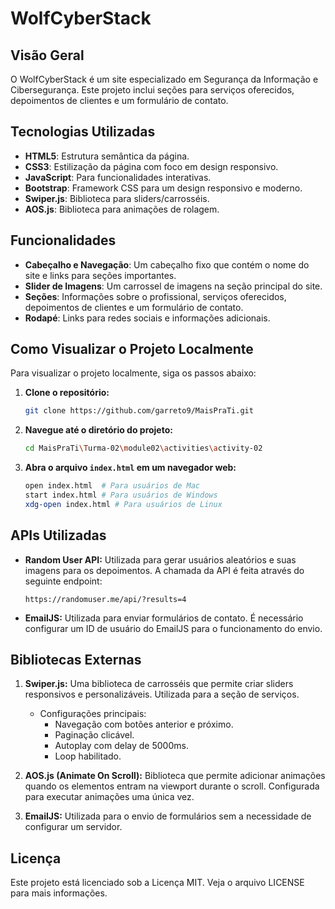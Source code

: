 
# WolfCyberStack

## Visão Geral
O WolfCyberStack é um site especializado em Segurança da Informação e Cibersegurança. Este projeto inclui seções para serviços oferecidos, depoimentos de clientes e um formulário de contato.

## Tecnologias Utilizadas

- **HTML5**: Estrutura semântica da página.
- **CSS3**: Estilização da página com foco em design responsivo.
- **JavaScript**: Para funcionalidades interativas.
- **Bootstrap**: Framework CSS para um design responsivo e moderno.
- **Swiper.js**: Biblioteca para sliders/carrosséis.
- **AOS.js**: Biblioteca para animações de rolagem.

## Funcionalidades

- **Cabeçalho e Navegação**: Um cabeçalho fixo que contém o nome do site e links para seções importantes.
- **Slider de Imagens**: Um carrossel de imagens na seção principal do site.
- **Seções**: Informações sobre o profissional, serviços oferecidos, depoimentos de clientes e um formulário de contato.
- **Rodapé**: Links para redes sociais e informações adicionais.

## Como Visualizar o Projeto Localmente
Para visualizar o projeto localmente, siga os passos abaixo:

1. **Clone o repositório:**
   ```bash
   git clone https://github.com/garreto9/MaisPraTi.git
   ```
2. **Navegue até o diretório do projeto:**
   ```bash
   cd MaisPraTi\Turma-02\module02\activities\activity-02
   ```
3. **Abra o arquivo `index.html` em um navegador web:**
   ```bash
   open index.html  # Para usuários de Mac
   start index.html # Para usuários de Windows
   xdg-open index.html # Para usuários de Linux
   ```

## APIs Utilizadas
- **Random User API:** Utilizada para gerar usuários aleatórios e suas imagens para os depoimentos. A chamada da API é feita através do seguinte endpoint:
  ```
  https://randomuser.me/api/?results=4
  ```
- **EmailJS:** Utilizada para enviar formulários de contato. É necessário configurar um ID de usuário do EmailJS para o funcionamento do envio.

## Bibliotecas Externas
1. **Swiper.js:** Uma biblioteca de carrosséis que permite criar sliders responsivos e personalizáveis. Utilizada para a seção de serviços.
   - Configurações principais:
     - Navegação com botões anterior e próximo.
     - Paginação clicável.
     - Autoplay com delay de 5000ms.
     - Loop habilitado.
  
2. **AOS.js (Animate On Scroll):** Biblioteca que permite adicionar animações quando os elementos entram na viewport durante o scroll. Configurada para executar animações uma única vez.
 
3. **EmailJS:** Utilizada para o envio de formulários sem a necessidade de configurar um servidor.

## Licença
Este projeto está licenciado sob a Licença MIT. Veja o arquivo LICENSE para mais informações.
